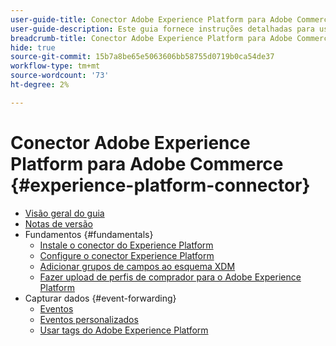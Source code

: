 ```yaml
---
user-guide-title: Conector Adobe Experience Platform para Adobe Commerce
user-guide-description: Este guia fornece instruções detalhadas para usar o Adobe Experience Platform Connector para Adobe Commerce.
breadcrumb-title: Conector Adobe Experience Platform para Adobe Commerce
hide: true
source-git-commit: 15b7a8be65e5063606bb58755d0719b0ca54de37
workflow-type: tm+mt
source-wordcount: '73'
ht-degree: 2%

---
```


# Conector Adobe Experience Platform para Adobe Commerce {#experience-platform-connector}

- [Visão geral do guia](overview.md)
- [Notas de versão](release-notes.md)
- Fundamentos {#fundamentals}
   - [Instale o conector do Experience Platform](install.md)
   - [Configure o conector Experience Platform](connect-data.md)
   - [Adicionar grupos de campos ao esquema XDM](update-xdm.md)
   - [Fazer upload de perfis de comprador para o Adobe Experience Platform](profile.md)
- Capturar dados {#event-forwarding}
   - [Eventos](events.md)
   - [Eventos personalizados](custom-events.md)
   - [Usar tags do Adobe Experience Platform](using-tags.md)
